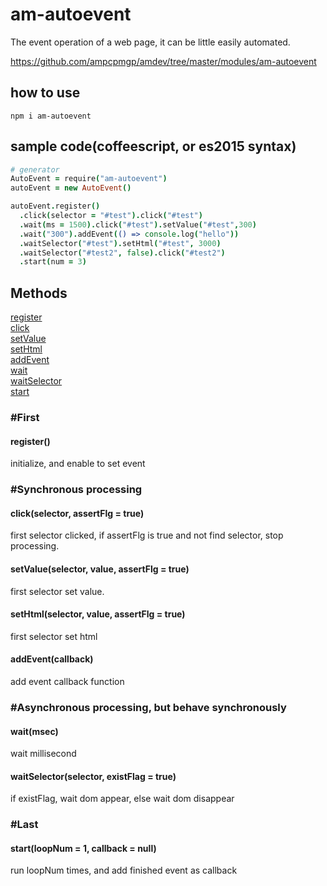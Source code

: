 # am-autoevent
The event operation of a web page, it can be little easily automated.

https://github.com/ampcpmgp/amdev/tree/master/modules/am-autoevent

## how to use
`npm i am-autoevent`

## sample code(coffeescript, or es2015 syntax)
```coffeescript
# generator
AutoEvent = require("am-autoevent")
autoEvent = new AutoEvent()

autoEvent.register()
  .click(selector = "#test").click("#test")
  .wait(ms = 1500).click("#test").setValue("#test",300)
  .wait("300").addEvent(() => console.log("hello"))
  .waitSelector("#test").setHtml("#test", 3000)
  .waitSelector("#test2", false).click("#test2")
  .start(num = 3)
```

## Methods
[register](#register)  
[click](#click)  
[setValue](#setValue)  
[setHtml](#setHtml)  
[addEvent](#addEvent)  
[wait](#wait)  
[waitSelector](#waitSelector)  
[start](#start)  


### #First
#### register()
initialize, and enable to set event

### #Synchronous processing

#### click(selector, assertFlg = true)
first selector clicked, if assertFlg is true and not find selector, stop processing.

#### setValue(selector, value, assertFlg = true)
first selector set value.

#### setHtml(selector, value, assertFlg = true)
first selector set html

#### addEvent(callback)
add event callback function

### #Asynchronous processing, but behave synchronously
#### wait(msec)
wait millisecond

#### waitSelector(selector, existFlag = true)
if existFlag, wait dom appear, else wait dom disappear

### #Last
#### start(loopNum = 1, callback = null)
run loopNum times, and add finished event as callback
